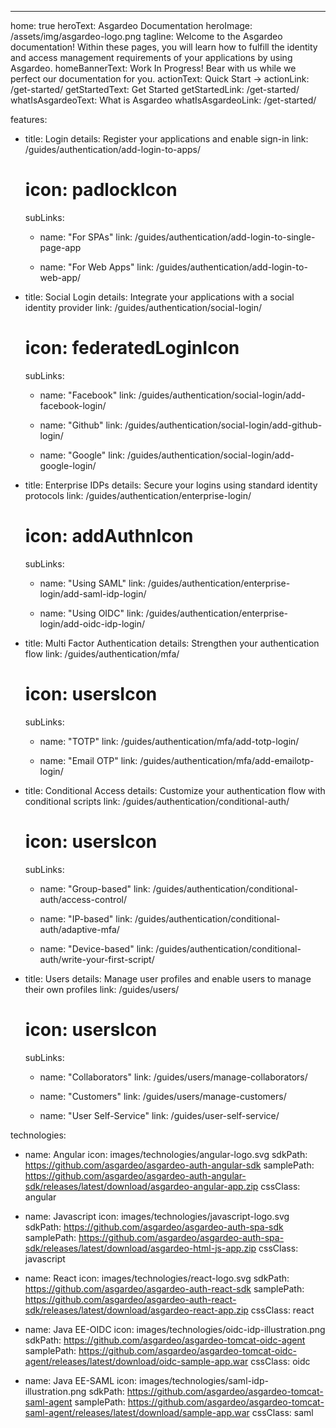---
home: true
heroText: Asgardeo Documentation
heroImage: /assets/img/asgardeo-logo.png
tagline: Welcome to the Asgardeo documentation! Within these pages, you will learn how to fulfill the identity and access management requirements of your applications by using Asgardeo.
homeBannerText: Work In Progress! Bear with us while we perfect our documentation for you.
actionText: Quick Start →
actionLink: /get-started/
getStartedText: Get Started
getStartedLink: /get-started/
whatIsAsgardeoText: What is Asgardeo
whatIsAsgardeoLink: /get-started/

features:
  - title: Login
    details: Register your applications and enable sign-in
    link: /guides/authentication/add-login-to-apps/
    # icon: padlockIcon
    subLinks:
      - name: "For SPAs"
        link: /guides/authentication/add-login-to-single-page-app
          
      - name: "For Web Apps"
        link: /guides/authentication/add-login-to-web-app/

  - title: Social Login
    details: Integrate your applications with a social identity provider
    link: /guides/authentication/social-login/
    # icon: federatedLoginIcon
    subLinks:
      - name: "Facebook"
        link: /guides/authentication/social-login/add-facebook-login/

      - name: "Github"
        link: /guides/authentication/social-login/add-github-login/

      - name: "Google"
        link: /guides/authentication/social-login/add-google-login/

  - title: Enterprise IDPs
    details: Secure your logins using standard identity protocols
    link: /guides/authentication/enterprise-login/
    # icon: addAuthnIcon
    subLinks:
      - name: "Using SAML"
        link: /guides/authentication/enterprise-login/add-saml-idp-login/
      
      - name: "Using OIDC"
        link: /guides/authentication/enterprise-login/add-oidc-idp-login/


  - title: Multi Factor Authentication
    details: Strengthen your authentication flow
    link: /guides/authentication/mfa/
    # icon: usersIcon
    subLinks:
      - name: "TOTP"
        link: /guides/authentication/mfa/add-totp-login/
      
      - name: "Email OTP"
        link: /guides/authentication/mfa/add-emailotp-login/

  - title: Conditional Access
    details: Customize your authentication flow with conditional scripts
    link: /guides/authentication/conditional-auth/
    # icon: usersIcon
    subLinks:
      - name: "Group-based"
        link: /guides/authentication/conditional-auth/access-control/

      - name: "IP-based"
        link: /guides/authentication/conditional-auth/adaptive-mfa/
      
      - name: "Device-based"
        link: /guides/authentication/conditional-auth/write-your-first-script/
  
  - title: Users
    details: Manage user profiles and enable users to manage their own profiles
    link: /guides/users/
    # icon: usersIcon
    subLinks:
      - name: "Collaborators"
        link: /guides/users/manage-collaborators/
      
      - name: "Customers"
        link: /guides/users/manage-customers/
      
      - name: "User Self-Service"
        link: /guides/user-self-service/

technologies:
  - name: Angular
    icon: images/technologies/angular-logo.svg
    sdkPath: https://github.com/asgardeo/asgardeo-auth-angular-sdk
    samplePath: https://github.com/asgardeo/asgardeo-auth-angular-sdk/releases/latest/download/asgardeo-angular-app.zip
    cssClass: angular
  
  - name: Javascript
    icon: images/technologies/javascript-logo.svg
    sdkPath: https://github.com/asgardeo/asgardeo-auth-spa-sdk
    samplePath: https://github.com/asgardeo/asgardeo-auth-spa-sdk/releases/latest/download/asgardeo-html-js-app.zip
    cssClass: javascript
  
  - name: React
    icon: images/technologies/react-logo.svg
    sdkPath: https://github.com/asgardeo/asgardeo-auth-react-sdk
    samplePath: https://github.com/asgardeo/asgardeo-auth-react-sdk/releases/latest/download/asgardeo-react-app.zip
    cssClass: react
  
  - name: Java EE-OIDC
    icon: images/technologies/oidc-idp-illustration.png
    sdkPath: https://github.com/asgardeo/asgardeo-tomcat-oidc-agent
    samplePath: https://github.com/asgardeo/asgardeo-tomcat-oidc-agent/releases/latest/download/oidc-sample-app.war
    cssClass: oidc
  
  - name: Java EE-SAML
    icon: images/technologies/saml-idp-illustration.png
    sdkPath: https://github.com/asgardeo/asgardeo-tomcat-saml-agent
    samplePath: https://github.com/asgardeo/asgardeo-tomcat-saml-agent/releases/latest/download/sample-app.war
    cssClass: saml
